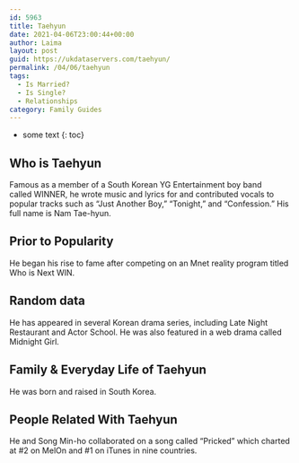 ```yaml
---
id: 5963
title: Taehyun
date: 2021-04-06T23:00:44+00:00
author: Laima
layout: post
guid: https://ukdataservers.com/taehyun/
permalink: /04/06/taehyun
tags:
  - Is Married?
  - Is Single?
  - Relationships
category: Family Guides
---
```


* some text
{: toc}


## Who is Taehyun
                  
                  
                  
Famous as a member of a South Korean YG Entertainment boy band called WINNER, he wrote music and lyrics for and contributed vocals to popular tracks such as &#8220;Just Another Boy,&#8221; &#8220;Tonight,&#8221; and &#8220;Confession.&#8221; His full name is Nam Tae-hyun. 
                  
              
            
              
            
                
                
                
## Prior to Popularity
                  
                  
                  
He began his rise to fame after competing on an Mnet reality program titled Who is Next WIN.
                  
              
            
              
            
                
                
                
## Random data
                  
                  
                  
He has appeared in several Korean drama series, including Late Night Restaurant and Actor School. He was also featured in a web drama called Midnight Girl.
                  
              
            
              
            
                
                
                
## Family & Everyday Life of Taehyun
                  
                  
                  
He was born and raised in South Korea.
                  
              
            
              
            
                
                
                
## People Related With Taehyun
                  
                  
                  
He and Song Min-ho collaborated on a song called &#8220;Pricked&#8221; which charted at #2 on MelOn and #1 on iTunes in nine countries.
                  
              
            
              
            
                
              
            
              
              
            
            
              
            
          
          
          